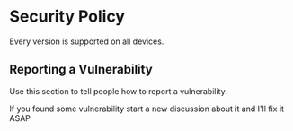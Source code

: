# Security Policy



Every version is supported on all devices.


## Reporting a Vulnerability

Use this section to tell people how to report a vulnerability.

If you found some vulnerability start a new discussion about it and I'll fix it ASAP
